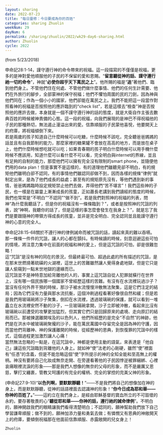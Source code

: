 ```yaml
---
layout: sharing
date: 2022-07-23
title: "每日靈修：今日要成為你的百姓"
categories: sharing Zhuolin
weekNum: 29
dayNum: 6
permalink: /sharing/zhuolin/2022/wk29-day6-sharing.html
author: Zhuolin
cycle: 2022
---
```

(from 5/23/2018)

申命記28:1-14，謹守遵行神的命令帶來的祝福。這一段描寫的不僅僅是祝福，更多的是神對愛他順服他的子民的不保留的愛和恩賜。“**留意聽從神的話、謹守遵行祂一切的命令**”，神就“**必使你超乎天下萬民之上**”。他所賜的福是“**追**”著他們、臨到他們身上。不管他們住在何處、不管他們做什麼事情、他們的任何生計需要、他們在外旅行的腳步，全部蒙神的保守祝福；他們不懼怕周圍的民的刀劍，因為神與他們同在；作為一個小小的國家，他們卻能在萬民之上。我們不能把這一段當作對照看神的祝福是否按照他的應許臨到的“check list”，若是這樣去“檢查”神是否按照他的應許去做，本身就是一個不謹守遵行神的話的態度，就是大衛自作主張去數典百姓的時候被神責備的心態。這一段的祝福，向我們展現的是神巴不得祝福他的子民的那種熱切，無法遏止漫溢出來的愛。信靠順服的子民蒙他喜悅，他要開天上的府庫，將祝福傾倒下來。  
若是兩歲的孩子知道自己什麼時候可以吃糖，什麼時候不該吃，完全聽爸爸媽媽的話並且有自我節制的能力，那麼家裡的糖果罐不會放在高高的地方，而是放在桌子上，他們什麼時候想吃就可以吃；如果青春期的孩子明白什麼時候可以用手機什麼時候不應該用，知道什麼可以看什麼不可以看，完全明白與internet的界線，並且有足夠的自制的能力，那麼他們可以擁有完全沒有限制的smart phone，並隨便他們用的data plan！但是事實不是這樣的，有的道理他們雖聽見卻不明白，有的規矩他們雖明白卻不認同，有的事情他們雖認同卻做不到，因而各樣的規條“律例”就制定出來，是為了他們成長的益處；甚至有的規矩原先沒有，等他們遇到新的事情，爸爸媽媽臨時設定規矩禁止他們去做，弄得他們“苦不堪言”！我們這些神的子民，也一樣是在屬靈上漸漸成長的孩童，正如蕭長老講到我們讀經的態度的時候，我們也常常是“不明白”“不認同”“做不到”。若是我們對照神的祝福的列表，問神“為什麼我聽話了，但是你的祝福沒有一條條臨到？”，或者是按照神的咒詛的列表，說“神啊，我聽你的話了，但是這樣的事怎麼會發生在我身上？”，就是忘了我們是要跟隨神的帶領方得成長的孩童，並非是完全明白、完全認同並且能謹守遵行神的心意的完全人。  

申命記28:15-68關於不遵行神的律例誡命而被咒詛的話，讀起來真的難以吞嚥。那一條條一件件的咒詛，讓人的心都在顫抖。有時候讀的時候，刻意迴避這些可怕的情境，將注意力集中在前面的祝福和神的愛上，但是這咒詛的可怕，卻是很難忽略！  
這“咒詛”是沒有神的同在的景況，但最終最可怕、超過此處的所有描述的咒詛，是在那末世燃燒著硫磺的火湖裡，這世上的苦難雖然讓人覺得身處地獄，但是它只是讓人偷窺到一點末世地獄的邊緣而已。  
這咒詛並不是神特意加給背離他的人的，事實上這咒詛自從人犯罪就橫行在世界上，沒有哪一個民族哪一個國家不曾經歷這樣的苦難。有沒有在水流裡玩過沙子？當沒有任何外界干預的時候，那沙子被水流慢慢沖散無法聚集，這是它們注定的結局；因為它們沒有力量與那水流抗衡，這個沖刷過程看著好像很自然和緩；但是若是我們用玻璃碗將沙子聚集，倒扣在水流裡，透過玻璃碗的保護，就可以看到一堆矗立在水流裡安然不動的沙子，一旦玻璃碗拿開，沙子立即被沖散，看起來比沒有玻璃碗以前遭受的攻擊更加猛烈，但其實它們只是回歸原來的處境、走向原訂的結局而已。那被揀選離開埃及的以色列人，他們所經歷的是完全“不自然”的神跡，他們是在洪水中被玻璃碗聚攏的沙子，能在萬民萬國中存留完全是因為神的守護，因而當他們背離神、神的保護離開的時候，從經歷神的恩典，到恢復罪的咒詛中的樣式，這個過程更加激烈讓人心痛！  
當然無法忽略的一點是，在這咒詛中，神都是使用主動的語氣，來表達是「他自己」讓這些咒詛臨到背離他的人身上。就如神“使”法老的心剛硬，雖然“使”裡面有“任憑”的含義，但是不能忽略這個“使”字所提示的神的全知全能和至高無上的權柄。神沒有要將自己化妝成無奈走開、在旁邊看著他的子民因悖逆被罪綑綁、心裡哀痛眼裡流淚的形象——那是我們人想像的無奈的父母的形象，而不是嚴厲又恩慈，擊打又纏裹，管教又呵護的有完全的權柄、完全的掌控的完美父神的形象。  

(申命記27:9-10)“**以色列啊，要默默靜聽！**”——不是我們將自己的想像加在神的身上，而是默默靜聽，從神的話語裡面去認識神的形象！“**你今日成為耶和華——你神的百姓了。**”——這約立在我們身上，是經由耶穌基督的寶血所立的不可毀壞的永約，要存著敬畏的心“**聽從耶和華——你神的話，遵行祂的誡命律例**”。不明白的，願神開啟我們的眼睛讓我們看得清楚明白；不認同的，願神幫助我們放下自己學習謙卑順服；做不到的，願神加添力量和勇氣去做；有憐憫又有恩典的神敞開天上的府庫，要傾倒祝福那在他面前信靠順服、赤露敞開的兒女身上！  

`Zhuolin`  

